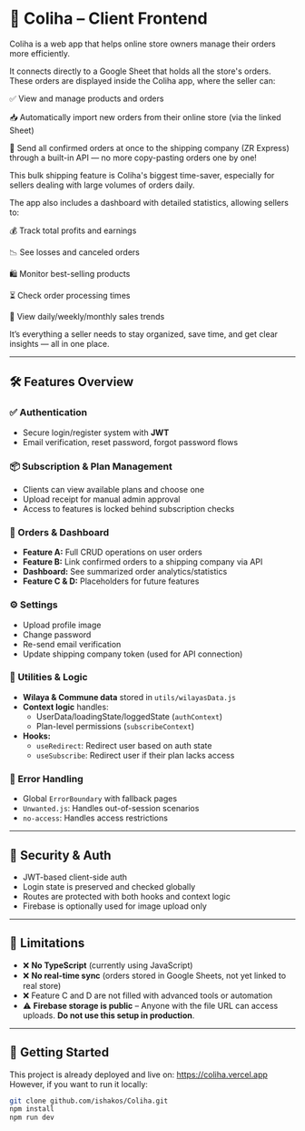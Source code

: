 # 🚚 Coliha – Client Frontend

Coliha is a web app that helps online store owners manage their orders more efficiently.

It connects directly to a Google Sheet that holds all the store's orders. These orders are displayed inside the Coliha app, where the seller can:

✅ View and manage products and orders

📥 Automatically import new orders from their online store (via the linked Sheet)

🚚 Send all confirmed orders at once to the shipping company (ZR Express) through a built-in API — no more copy-pasting orders one by one!

This bulk shipping feature is Coliha's biggest time-saver, especially for sellers dealing with large volumes of orders daily.

The app also includes a dashboard with detailed statistics, allowing sellers to:

💰 Track total profits and earnings

📉 See losses and canceled orders

🛍️ Monitor best-selling products

⏳ Check order processing times

📆 View daily/weekly/monthly sales trends

It’s everything a seller needs to stay organized, save time, and get clear insights — all in one place.

---

## 🛠️ Features Overview

### ✅ Authentication

- Secure login/register system with **JWT**
- Email verification, reset password, forgot password flows

### 📦 Subscription & Plan Management

- Clients can view available plans and choose one
- Upload receipt for manual admin approval 
- Access to features is locked behind subscription checks

### 📁 Orders & Dashboard

- **Feature A:** Full CRUD operations on user orders
- **Feature B:** Link confirmed orders to a shipping company via API
- **Dashboard:** See summarized order analytics/statistics
- **Feature C & D:** Placeholders for future features

### ⚙️ Settings

- Upload profile image
- Change password
- Re-send email verification
- Update shipping company token (used for API connection)

### 🧠 Utilities & Logic

- **Wilaya & Commune data** stored in `utils/wilayasData.js`
- **Context logic** handles:
  - UserData/loadingState/loggedState (`authContext`)
  - Plan-level permissions (`subscribeContext`)
- **Hooks:**
  - `useRedirect`: Redirect user based on auth state
  - `useSubscribe`: Redirect user if their plan lacks access

### 🧱 Error Handling

- Global `ErrorBoundary` with fallback pages
- `Unwanted.js`: Handles out-of-session scenarios
- `no-access`: Handles access restrictions

---

## 🔐 Security & Auth

- JWT-based client-side auth
- Login state is preserved and checked globally
- Routes are protected with both hooks and context logic
- Firebase is optionally used for image upload only

---

## 🔄 Limitations

- ❌ **No TypeScript** (currently using JavaScript)
- ❌ **No real-time sync** (orders stored in Google Sheets, not yet linked to real store)
- ❌ Feature C and D are not filled with advanced tools or automation
- ⚠️ **Firebase storage is public** – Anyone with the file URL can access uploads. **Do not use this setup in production**.

---

## 🚀 Getting Started

This project is already deployed and live on: https://coliha.vercel.app  
However, if you want to run it locally:

```bash
git clone github.com/ishakos/Coliha.git
npm install
npm run dev





